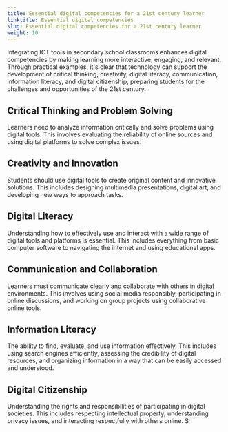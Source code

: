 ```yaml
---
title: Essential digital competencies for a 21st century learner
linktitle: Essential digital competencies
slug: Essential digital competencies for a 21st century learner
weight: 10
---
```


Integrating ICT tools in secondary school classrooms enhances digital competencies by making learning more interactive, engaging, and relevant. Through practical examples, it's clear that technology can support the development of critical thinking, creativity, digital literacy, communication, information literacy, and digital citizenship, preparing students for the challenges and opportunities of the 21st century.

## Critical Thinking and Problem Solving

Learners need to analyze information critically and solve problems using digital tools. This involves evaluating the reliability of online sources and using digital platforms to solve complex issues.

## Creativity and Innovation

Students should use digital tools to create original content and innovative solutions. This includes designing multimedia presentations, digital art, and developing new ways to approach tasks.

## Digital Literacy

Understanding how to effectively use and interact with a wide range of digital tools and platforms is essential. This includes everything from basic computer software to navigating the internet and using educational apps.

## Communication and Collaboration

Learners must communicate clearly and collaborate with others in digital environments. This involves using social media responsibly, participating in online discussions, and working on group projects using collaborative online tools.

## Information Literacy

The ability to find, evaluate, and use information effectively. This includes using search engines efficiently, assessing the credibility of digital resources, and organizing information in a way that can be easily accessed and understood.

## Digital Citizenship

Understanding the rights and responsibilities of participating in digital societies. This includes respecting intellectual property, understanding privacy issues, and interacting respectfully with others online.
S
